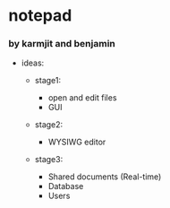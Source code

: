# notepad
### by karmjit and benjamin

- ideas: 
    - stage1: 
        - open and edit files
        - GUI

    - stage2: 
        - WYSIWG editor

    - stage3:
        - Shared documents (Real-time)
        - Database
        - Users

